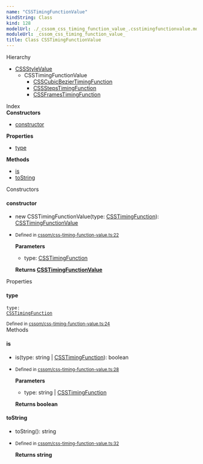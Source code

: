 ```yaml
---
name: "CSSTimingFunctionValue"
kindString: Class
kind: 128
modelUrl: ./_cssom_css_timing_function_value_.csstimingfunctionvalue.md
moduleUrl: _cssom_css_timing_function_value_
title: Class CSSTimingFunctionValue
---
```



<section class="pt-2 tsd-panel tsd-hierarchy">
<div class="lead">Hierarchy</div>
<ul class="pl-3 tsd-hierarchy list-style-initial">
<li>
<a href="../_cssom_css_style_value_.cssstylevalue/" class="tsd-signature-type">CSSStyleValue</a>
<ul class="pl-3 tsd-hierarchy list-style-initial">
<li>
<span class="target">CSSTimingFunctionValue</span>

<ul class="pl-3 tsd-hierarchy list-style-initial">
<li>
<a href="../_cssom_css_timing_function_value_.csscubicbeziertimingfunction/" class="tsd-signature-type">CSSCubicBezierTimingFunction</a>
</li>
<li>
<a href="../_cssom_css_timing_function_value_.cssstepstimingfunction/" class="tsd-signature-type">CSSStepsTimingFunction</a>
</li>
<li>
<a href="../_cssom_css_timing_function_value_.cssframestimingfunction/" class="tsd-signature-type">CSSFramesTimingFunction</a>
</li>
</ul>
</li>
</ul>
</li>
</ul>

</section>





<section >
<div class="lead pb-2">Index</div>
<section class="tsd-panel tsd-index-panel">
<div class="tsd-index-content">
<section class="tsd-index-section ">
<strong>Constructors</strong>
<ul>
<li class="tsd-kind-constructor tsd-parent-kind-class"><a href="../_cssom_css_timing_function_value_.csstimingfunctionvalue/#constructor" class="tsd-kind-icon">constructor</a></li>
</ul>
</section>
<section class="tsd-index-section ">
<strong>Properties</strong>
<ul>
<li class="tsd-kind-property tsd-parent-kind-class"><a href="../_cssom_css_timing_function_value_.csstimingfunctionvalue/#type" class="tsd-kind-icon">type</a></li>
</ul>
</section>
<section class="tsd-index-section ">
<strong>Methods</strong>
<ul>
<li class="tsd-kind-method tsd-parent-kind-class"><a href="../_cssom_css_timing_function_value_.csstimingfunctionvalue/#is" class="tsd-kind-icon">is</a></li>
<li class="tsd-kind-method tsd-parent-kind-class"><a href="../_cssom_css_timing_function_value_.csstimingfunctionvalue/#tostring" class="tsd-kind-icon">to<wbr>String</a></li>
</ul>
</section>
</div>
</section>
</section>
<section>
<div class="lead">Constructors</div>
<section class="pb-4 pt-2 tsd-kind-constructor tsd-parent-kind-class">
<div class="d-flex flex-row">

<h4 id="constructor">constructor</h4>
</div>

<ul class="tsd-signatures tsd-kind-constructor tsd-parent-kind-class">
<li class="tsd-signature tsd-kind-icon">new CSSTiming<wbr>Function<wbr>Value<span class="tsd-signature-symbol">(</span>type<span class="tsd-signature-symbol">: </span><a href="../_cssom_css_timing_function_value_.csstimingfunction/" class="tsd-signature-type">CSSTimingFunction</a><span class="tsd-signature-symbol">)</span><span class="tsd-signature-symbol">: </span><a href="../_cssom_css_timing_function_value_.csstimingfunctionvalue/" class="tsd-signature-type">CSSTimingFunctionValue</a></li>
</ul>

<ul class="tsd-descriptions">
<li class="tsd-description">
<aside class="tsd-sources pb-2">
<div class="d-flex flex-column">
<small class="text-muted">Defined in <a href="https://github.com/umbopepato/visua/blob/dbefde1/src/cssom/css-timing-function-value.ts#L22">cssom/css-timing-function-value.ts:22</a></small>
</div>
</aside>


<strong>Parameters</strong>
<ul class="pl-3 pb-2 list-style-initial">
<li>
<div class="h6 mb-0">type: <a href="../_cssom_css_timing_function_value_.csstimingfunction/" class="tsd-signature-type">CSSTimingFunction</a></div>


</li>
</ul>

<strong>Returns <a href="../_cssom_css_timing_function_value_.csstimingfunctionvalue/" class="tsd-signature-type">CSSTimingFunctionValue</a></strong>


</li>
</ul>

</section>
</section>
<section>
<div class="lead">Properties</div>
<section class="pb-4 pt-2 tsd-kind-property tsd-parent-kind-class">
<div class="d-flex flex-row">

<h4 id="type">type</h4>
</div>

<code class="tsd-signature tsd-kind-icon">type<span class="tsd-signature-symbol">:</span> <a href="../_cssom_css_timing_function_value_.csstimingfunction/" class="tsd-signature-type">CSSTimingFunction</a></code>

<aside class="tsd-sources pb-2">
<div class="d-flex flex-column">
<small class="text-muted">Defined in <a href="https://github.com/umbopepato/visua/blob/dbefde1/src/cssom/css-timing-function-value.ts#L24">cssom/css-timing-function-value.ts:24</a></small>
</div>
</aside>




</section>
</section>
<section>
<div class="lead">Methods</div>
<section class="pb-4 pt-2 tsd-kind-method tsd-parent-kind-class">
<div class="d-flex flex-row">

<h4 id="is">is</h4>
</div>

<ul class="tsd-signatures tsd-kind-method tsd-parent-kind-class">
<li class="tsd-signature tsd-kind-icon">is<span class="tsd-signature-symbol">(</span>type<span class="tsd-signature-symbol">: </span><span class="tsd-signature-type">string</span><span class="tsd-signature-symbol"> | </span><a href="../_cssom_css_timing_function_value_.csstimingfunction/" class="tsd-signature-type">CSSTimingFunction</a><span class="tsd-signature-symbol">)</span><span class="tsd-signature-symbol">: </span><span class="tsd-signature-type">boolean</span></li>
</ul>

<ul class="tsd-descriptions">
<li class="tsd-description">
<aside class="tsd-sources pb-2">
<div class="d-flex flex-column">
<small class="text-muted">Defined in <a href="https://github.com/umbopepato/visua/blob/dbefde1/src/cssom/css-timing-function-value.ts#L28">cssom/css-timing-function-value.ts:28</a></small>
</div>
</aside>


<strong>Parameters</strong>
<ul class="pl-3 pb-2 list-style-initial">
<li>
<div class="h6 mb-0">type: <span class="tsd-signature-type">string</span><span class="tsd-signature-symbol"> | </span><a href="../_cssom_css_timing_function_value_.csstimingfunction/" class="tsd-signature-type">CSSTimingFunction</a></div>


</li>
</ul>

<strong>Returns <span class="tsd-signature-type">boolean</span></strong>


</li>
</ul>

</section>
<section class="pb-4 pt-2 tsd-kind-method tsd-parent-kind-class">
<div class="d-flex flex-row">

<h4 id="tostring">to<wbr>String</h4>
</div>

<ul class="tsd-signatures tsd-kind-method tsd-parent-kind-class">
<li class="tsd-signature tsd-kind-icon">to<wbr>String<span class="tsd-signature-symbol">(</span><span class="tsd-signature-symbol">)</span><span class="tsd-signature-symbol">: </span><span class="tsd-signature-type">string</span></li>
</ul>

<ul class="tsd-descriptions">
<li class="tsd-description">
<aside class="tsd-sources pb-2">
<div class="d-flex flex-column">
<small class="text-muted">Defined in <a href="https://github.com/umbopepato/visua/blob/dbefde1/src/cssom/css-timing-function-value.ts#L32">cssom/css-timing-function-value.ts:32</a></small>
</div>
</aside>



<strong>Returns <span class="tsd-signature-type">string</span></strong>


</li>
</ul>

</section>
</section>
